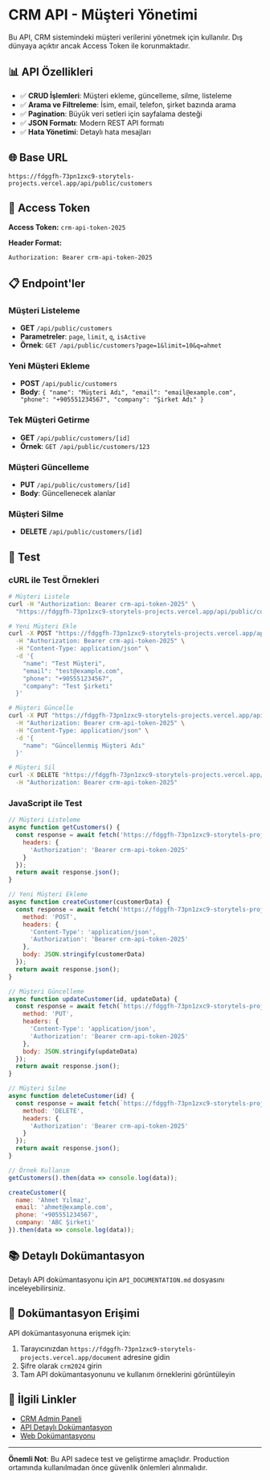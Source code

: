 # CRM API - Müşteri Yönetimi

Bu API, CRM sistemindeki müşteri verilerini yönetmek için kullanılır. Dış dünyaya açıktır ancak Access Token ile korunmaktadır.

## 📊 API Özellikleri

- ✅ **CRUD İşlemleri**: Müşteri ekleme, güncelleme, silme, listeleme
- ✅ **Arama ve Filtreleme**: İsim, email, telefon, şirket bazında arama
- ✅ **Pagination**: Büyük veri setleri için sayfalama desteği
- ✅ **JSON Formatı**: Modern REST API formatı
- ✅ **Hata Yönetimi**: Detaylı hata mesajları

## 🌐 Base URL

```
https://fdggfh-73pn1zxc9-storytels-projects.vercel.app/api/public/customers
```

## 🔐 Access Token

**Access Token:** `crm-api-token-2025`

**Header Format:**
```
Authorization: Bearer crm-api-token-2025
```

## 📋 Endpoint'ler

### Müşteri Listeleme
- **GET** `/api/public/customers`
- **Parametreler**: `page`, `limit`, `q`, `isActive`
- **Örnek**: `GET /api/public/customers?page=1&limit=10&q=ahmet`

### Yeni Müşteri Ekleme
- **POST** `/api/public/customers`
- **Body**: `{ "name": "Müşteri Adı", "email": "email@example.com", "phone": "+905551234567", "company": "Şirket Adı" }`

### Tek Müşteri Getirme
- **GET** `/api/public/customers/[id]`
- **Örnek**: `GET /api/public/customers/123`

### Müşteri Güncelleme
- **PUT** `/api/public/customers/[id]`
- **Body**: Güncellenecek alanlar

### Müşteri Silme
- **DELETE** `/api/public/customers/[id]`

## 🧪 Test

### cURL ile Test Örnekleri

```bash
# Müşteri Listele
curl -H "Authorization: Bearer crm-api-token-2025" \
  "https://fdggfh-73pn1zxc9-storytels-projects.vercel.app/api/public/customers?page=1&limit=5"

# Yeni Müşteri Ekle
curl -X POST "https://fdggfh-73pn1zxc9-storytels-projects.vercel.app/api/public/customers" \
  -H "Authorization: Bearer crm-api-token-2025" \
  -H "Content-Type: application/json" \
  -d '{
    "name": "Test Müşteri",
    "email": "test@example.com",
    "phone": "+905551234567",
    "company": "Test Şirketi"
  }'

# Müşteri Güncelle
curl -X PUT "https://fdggfh-73pn1zxc9-storytels-projects.vercel.app/api/public/customers/[ID]" \
  -H "Authorization: Bearer crm-api-token-2025" \
  -H "Content-Type: application/json" \
  -d '{
    "name": "Güncellenmiş Müşteri Adı"
  }'

# Müşteri Sil
curl -X DELETE "https://fdggfh-73pn1zxc9-storytels-projects.vercel.app/api/public/customers/[ID]" \
  -H "Authorization: Bearer crm-api-token-2025"
```

### JavaScript ile Test

```javascript
// Müşteri Listeleme
async function getCustomers() {
  const response = await fetch('https://fdggfh-73pn1zxc9-storytels-projects.vercel.app/api/public/customers', {
    headers: {
      'Authorization': 'Bearer crm-api-token-2025'
    }
  });
  return await response.json();
}

// Yeni Müşteri Ekleme
async function createCustomer(customerData) {
  const response = await fetch('https://fdggfh-73pn1zxc9-storytels-projects.vercel.app/api/public/customers', {
    method: 'POST',
    headers: {
      'Content-Type': 'application/json',
      'Authorization': 'Bearer crm-api-token-2025'
    },
    body: JSON.stringify(customerData)
  });
  return await response.json();
}

// Müşteri Güncelleme
async function updateCustomer(id, updateData) {
  const response = await fetch(`https://fdggfh-73pn1zxc9-storytels-projects.vercel.app/api/public/customers/${id}`, {
    method: 'PUT',
    headers: {
      'Content-Type': 'application/json',
      'Authorization': 'Bearer crm-api-token-2025'
    },
    body: JSON.stringify(updateData)
  });
  return await response.json();
}

// Müşteri Silme
async function deleteCustomer(id) {
  const response = await fetch(`https://fdggfh-73pn1zxc9-storytels-projects.vercel.app/api/public/customers/${id}`, {
    method: 'DELETE',
    headers: {
      'Authorization': 'Bearer crm-api-token-2025'
    }
  });
  return await response.json();
}

// Örnek Kullanım
getCustomers().then(data => console.log(data));

createCustomer({
  name: 'Ahmet Yılmaz',
  email: 'ahmet@example.com',
  phone: '+905551234567',
  company: 'ABC Şirketi'
}).then(data => console.log(data));
```

## 📚 Detaylı Dokümantasyon

Detaylı API dokümantasyonu için `API_DOCUMENTATION.md` dosyasını inceleyebilirsiniz.

## 🔐 Dokümantasyon Erişimi

API dokümantasyonuna erişmek için:
1. Tarayıcınızdan `https://fdggfh-73pn1zxc9-storytels-projects.vercel.app/document` adresine gidin
2. Şifre olarak `crm2024` girin
3. Tam API dokümantasyonunu ve kullanım örneklerini görüntüleyin

## 🔗 İlgili Linkler

- [CRM Admin Paneli](https://fdggfh-73pn1zxc9-storytels-projects.vercel.app/admin/customers)
- [API Detaylı Dokümantasyon](./API_DOCUMENTATION.md)
- [Web Dokümantasyonu](https://fdggfh-73pn1zxc9-storytels-projects.vercel.app/document)

---

**Önemli Not**: Bu API sadece test ve geliştirme amaçlıdır. Production ortamında kullanılmadan önce güvenlik önlemleri alınmalıdır.